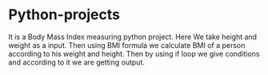 # Python-projects
It is a Body Mass Index measuring python project.
Here We take height and weight as a input.
Then using BMI formula we calculate BMI of a person according to his weight and height.
Then by using if loop we give conditions and according to it we are getting output.
